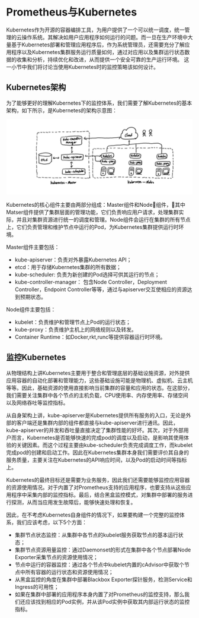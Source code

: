 # Prometheus与Kubernetes

Kubernetes作为开源的容器编排工具，为用户提供了一个可以统一调度，统一管理的云操作系统。其解决如用户应用程序如何运行的问题。而一旦在生产环境中大量基于Kubernetes部署和管理应用程序后，作为系统管理员，还需要充分了解应用程序以及Kubernetes集群服务运行质量如何，通过对应用以及集群运行状态数据的收集和分析，持续优化和改进，从而提供一个安全可靠的生产运行环境。 这一小节中我们将讨论当使用Kubernetes时的监控策略该如何设计。

## Kubernetes架构

为了能够更好的理解Kubernetes下的监控体系，我们需要了解Kubernetes的基本架构，如下所示，是Kubernetes的架构示意图：

![Kubernetes架构](./static/kubernetes-artch-overview.png)

Kubernetes的核心组件主要由两部分组成：Master组件和Node组件，其中Matser组件提供了集群层面的管理功能，它们负责响应用户请求，处理集群实际，并且对集群资源进行统一的调度和管理。Node组件会运行在集群的所有节点上，它们负责管理和维护节点中运行的Pod，为Kubernetes集群提供运行时环境。

Master组件主要包括：

* kube-apiserver：负责对外暴露Kubernetes API；
* etcd：用于存储Kubernetes集群的所有数据；
* kube-scheduler: 负责为新创建的Pod选择可供其运行的节点；
* kube-controller-manager： 包含Node Controller，Deployment Controller，Endpoint Controller等等，通过与apiserver交互使相应的资源达到预期状态。

Node组件主要包括：

* kubelet：负责维护和管理节点上Pod的运行状态；
* kube-proxy：负责维护主机上的网络规则以及转发。
* Container Runtime：如Docker,rkt,runc等提供容器运行时环境。

## 监控Kubernetes

从物理结构上讲Kubernetes主要用于整合和管理底层的基础设施资源，对外提供应用容器的自动化部署和管理能力，这些基础设施可能是物理机、虚拟机、云主机等等。因此，基础资源的使用直接影响当前集群的容量和应用的状态。在这部分，我们需要关注集群中各个节点的主机负载，CPU使用率、内存使用率、存储空间以及网络吞吐等监控指标。

从自身架构上讲，kube-apiserver是Kubernetes提供所有服务的入口，无论是外部的客户端还是集群内部的组件都直接与kube-apiserver进行通讯。因此，kube-apiserver的并发和吞吐量直接决定了集群性能的好坏。其次，对于外部用户而言，Kubernetes是否能够快速的完成pod的调度以及启动，是影响其使用体验的关键因素。而这个过程主要由kube-scheduler负责完成调度工作，而kubelet完成pod的创建和启动工作。因此在Kubernetes集群本身我们需要评价其自身的服务质量，主要关注在Kubernetes的API响应时间，以及Pod的启动时间等指标上。

Kubernetes的最终目标还是需要为业务服务，因此我们还需要能够监控应用容器的资源使用情况。对于内置了对Prometheus支持的应用程序，也要支持从这些应用程序中采集内部的监控指标。最后，结合黑盒监控模式，对集群中部署的服务进行探测，从而当应用发生故障后，能够快速处理和恢复。

因此，在不考虑Kubernetes自身组件的情况下，如果要构建一个完整的监控体系，我们应该考虑，以下5个方面：

* 集群节点状态监控：从集群中各节点的kubelet服务获取节点的基本运行状态；
* 集群节点资源用量监控：通过Daemonset的形式在集群中各个节点部署Node Exporter采集节点的资源使用情况；
* 节点中运行的容器监控：通过各个节点中kubelet内置的cAdvisor中获取个节点中所有容器的运行状态和资源使用情况；
* 从黑盒监控的角度在集群中部署Blackbox Exporter探针服务，检测Service和Ingress的可用性；
* 如果在集群中部署的应用程序本身内置了对Prometheus的监控支持，那么我们还应该找到相应的Pod实例，并从该Pod实例中获取其内部运行状态的监控指标。
